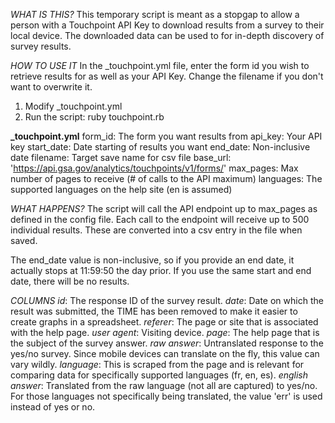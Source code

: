 *WHAT IS THIS?*
This temporary script is meant as a stopgap to allow a person with a Touchpoint API Key to download results from a survey to their local device. The downloaded data can be used to for in-depth discovery of survey results.

*HOW TO USE IT*
In the _touchpoint.yml file, enter the form id you wish to retrieve results for as well as your API Key. Change the filename if you don't want to overwrite it.

1. Modify _touchpoint.yml
2. Run the script: ruby touchpoint.rb

**_touchpoint.yml**
form_id: The form you want results from
api_key: Your API key
start_date: Date starting of results you want
end_date: Non-inclusive date
filename: Target save name for csv file
base_url: 'https://api.gsa.gov/analytics/touchpoints/v1/forms/'
max_pages: Max number of pages to receive (# of calls to the API maximum)
languages: The supported languages on the help site (en is assumed)

*WHAT HAPPENS?*
The script will call the API endpoint up to max_pages as defined in the config file. Each call to the endpoint will receive up to 500 individual results. These are converted into a csv entry in the file when saved.

The end_date value is non-inclusive, so if you provide an end date, it actually stops at 11:59:50 the day prior. If you use the same start and end date, there will be no results.

*COLUMNS*
_id_: The response ID of the survey result.
_date_: Date on which the result was submitted, the TIME has been removed to make it easier to create graphs in a spreadsheet.
_referer_: The page or site that is associated with the help page.
_user agent_: Visiting device.
_page_: The help page that is the subject of the survey answer.
_raw answer_: Untranslated response to the yes/no survey. Since mobile devices can translate on the fly, this value can vary wildly.
_language_: This is scraped from the page and is relevant for comparing data for specifically supported languages (fr, en, es).
_english answer_: Translated from the raw language (not all are captured) to yes/no. For those languages not specifically being translated, the value 'err' is used instead of yes or no.